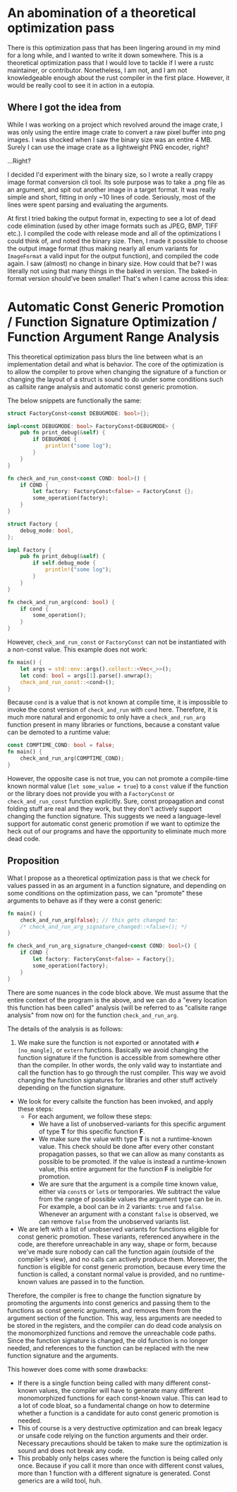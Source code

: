 # An abomination of a theoretical optimization pass

There is this optimization pass that has been lingering around in my mind for a long while, and I wanted to write it down somewhere. This is a theoretical optimization pass that I would love to tackle if I were a rustc maintainer, or contributor. Nonetheless, I am not, and I am not knowledgeable enough about the rust compiler in the first place. However, it would be really cool to see it in action in a eutopia.

## Where I got the idea from

While I was working on a project which revolved around the image crate, I was only using the entire image crate to convert a raw pixel buffer into png images. I was shocked when I saw the binary size was an entire 4 MB. Surely I can use the image crate as a lightweight PNG encoder, right?

...Right?

I decided I'd experiment with the binary size, so I wrote a really crappy image format conversion cli tool. Its sole purpose was to take a .png file as an argument, and spit out another image in a target format. It was really simple and short, fitting in only ~10 lines of code. Seriously, most of the lines were spent parsing and evaluating the arguments.

At first I tried baking the output format in, expecting to see a lot of dead code elimination (used by other image formats such as JPEG, BMP, TIFF etc.). I compiled the code with release mode and all of the optimizations I could think of, and noted the binary size. Then, I made it possible to choose the output image format (thus making nearly all enum variants for `ImageFormat` a valid input for the output function), and compiled the code again. I saw (almost) no change in binary size. How could that be? I was literally not using that many things in the baked in version. The baked-in format version should've been smaller! That's when I came across this idea:

# Automatic Const Generic Promotion / Function Signature Optimization / Function Argument Range Analysis

This theoretical optimization pass blurs the line between what is an implementation detail and what is behavior. The core of the optimization is to allow the compiler to prove when changing the signature of a function or changing the layout of a struct is sound to do under some conditions such as callsite range analysis and automatic const generic promotion.

The below snippets are functionally the same:

```rs
struct FactoryConst<const DEBUGMODE: bool>{};

impl<const DEBUGMODE: bool> FactoryConst<DEBUGMODE> {
    pub fn print_debug(&self) {
        if DEBUGMODE {
            println!("some log");
        }
    }
}

fn check_and_run_const<const COND: bool>() {
    if COND {
        let factory: FactoryConst<false> = FactoryConst {};
        some_operation(factory);
    }
}
```

```rs
struct Factory {
    debug_mode: bool,
};

impl Factory {
    pub fn print_debug(&self) {
        if self.debug_mode {
            println!("some log");
        }
    }
}

fn check_and_run_arg(cond: bool) {
    if cond {
        some_operation();
    }
}
```

However, `check_and_run_const` or `FactoryConst` can not be instantiated with a non-const value. This example does not work:

```rs
fn main() {
    let args = std::env::args().collect::<Vec<_>>();
    let cond: bool = args[1].parse().unwrap();
    check_and_run_const::<cond>();
}
```

Because `cond` is a value that is not known at compile time, it is impossible to invoke the const version of `check_and_run` with `cond` here. Therefore, it is much more natural and ergonomic to only have a `check_and_run_arg` function present in many libraries or functions, because a constant value can be demoted to a runtime value:

```rs
const COMPTIME_COND: bool = false;
fn main() {
    check_and_run_arg(COMPTIME_COND);
}
```

However, the opposite case is not true, you can not promote a compile-time known normal value (`let some_value = true`) to a `const` value if the function or the library does not provide you with a `FactoryConst` or `check_and_run_const` function explicitly. Sure, const propagation and const folding stuff are real and they work, but they don't actively support changing the function signature. This suggests we need a language-level support for automatic const generic promotion if we want to optimize the heck out of our programs and have the opportunity to eliminate much more dead code.

## Proposition

What I propose as a theoretical optimization pass is that we check for values passed in as an argument in a function signature, and depending on some conditions on the optimization pass, we can "promote" these arguments to behave as if they were a const generic:

```rs
fn main() {
    check_and_run_arg(false); // this gets changed to:
    /* check_and_run_arg_signature_changed::<false>(); */
}

fn check_and_run_arg_signature_changed<const COND: bool>() {
    if COND {
        let factory: FactoryConst<false> = Factory{};
        some_operation(factory);
    }
}
```

There are some nuances in the code block above. We must assume that the entire context of the program is the above, and we can do a "every location this function has been called" analysis (will be referred to as "callsite range analysis" from now on) for the function `check_and_run_arg`.

The details of the analysis is as follows:

1. We make sure the function is not exported or annotated with `#[no_mangle]`, or `extern` functions. Basically we avoid changing the function signature if the function is accessible from somewhere other than the compiler. In other words, the only valid way to instantiate and call the function has to go through the rust compiler. This way we avoid changing the function signatures for libraries and other stuff actively depending on the function signature.

-   We look for every callsite the function has been invoked, and apply these steps:
    -   For each argument, we follow these steps:
        -   We have a list of unobserved-variants for this specific argument of type **T** for this specific function **F**.
        -   We make sure the value with type **T** is not a runtime-known value. This check should be done after every other constant propagation passes, so that we can allow as many constants as possible to be promoted. If the value is instead a runtime-known value, this entire argument for the function **F** is ineligible for promotion.
        -   We are sure that the argument is a compile time known value, either via `const`s or `let`s or temporaries. We subtract the value from the range of possible values the argument type can be in. For example, a bool can be in 2 variants: `true` and `false`. Whenever an argument with a constant `false` is observed, we can remove `false` from the unobserved variants list.
-   We are left with a list of unobserved variants for functions eligible for const generic promotion. These variants, referenced anywhere in the code, are therefore unreachable in any way, shape or form, because we've made sure nobody can call the function again (outside of the compiler's view), and no calls can actively produce them. Moreover, the function is eligible for const generic promotion, because every time the function is called, a constant normal value is provided, and no runtime-known values are passed in to the function.

Therefore, the compiler is free to change the function signature by promoting the arguments into const generics and passing them to the functions as const generic arguments, and removes them from the argument section of the function. This way, less arguments are needed to be stored in the registers, and the compiler can do dead code analysis on the monomorphized functions and remove the unreachable code paths. Since the function signature is changed, the old function is no longer needed, and references to the function can be replaced with the new function signature and the arguments.

This however does come with some drawbacks:

-   If there is a single function being called with many different const-known values, the compiler will have to generate many different monomorphized functions for each const-known value. This can lead to a lot of code bloat, so a fundamental change on how to determine whether a function is a candidate for auto const generic promotion is needed.
-   This of course is a very destructive optimization and can break legacy or unsafe code relying on the function arguments and their order. Necessary precautions should be taken to make sure the optimization is sound and does not break any code.
-   This probably only helps cases where the function is being called only once. Because if you call it more than once with different const values, more than 1 function with a different signature is generated. Const generics are a wild tool, huh.
